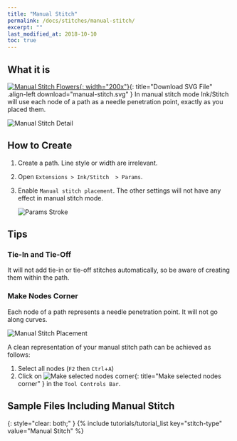 ```yaml
---
title: "Manual Stitch"
permalink: /docs/stitches/manual-stitch/
excerpt: ""
last_modified_at: 2018-10-10
toc: true
---
```

## What it is
[![Manual Stitch Flowers](/assets/images/docs/manual-stitch.jpg){: width="200x"}](/assets/images/docs/manual-stitch.svg){: title="Download SVG File" .align-left download="manual-stitch.svg" }
In manual stitch mode Ink/Stitch will use each node of a path as a needle penetration point, exactly as you placed them.

![Manual Stitch Detail](/assets/images/docs/manual-stitch-detail.png)

## How to Create

1. Create a path. Line style or width are irrelevant.
2. Open `Extensions > Ink/Stitch  > Params`.
3. Enable `Manual stitch placement`. The other settings will not have any effect in manual stitch mode.

   ![Params Stroke](/assets/images/docs/en/params-manual-stitch.jpg)

## Tips

### Tie-In and Tie-Off

It will not add tie-in or tie-off stitches automatically, so be aware of creating them within the path.

### Make Nodes Corner

Each node of a path represents a needle penetration point. It will not go along curves.

![Manual Stitch Placement](/assets/images/docs/manual-stitch-placement.png)

A clean representation of your manual stitch path can be achieved as follows:
1. Select all nodes (`F2` then `Ctrl`+`A`)
2. Click on ![Make selected nodes corner](/assets/images/docs/tool-controls-corner.jpg){: title="Make selected nodes corner" } in the `Tool Controls Bar`.

## Sample Files Including Manual Stitch
{: style="clear: both;" }
{% include tutorials/tutorial_list key="stitch-type" value="Manual Stitch" %}

